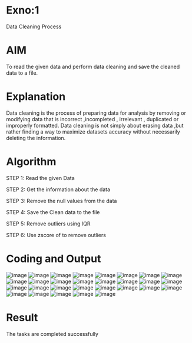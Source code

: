 # Exno:1

Data Cleaning Process


# AIM

To read the given data and perform data cleaning and save the cleaned data to a file.


# Explanation

Data cleaning is the process of preparing data for analysis by removing or modifying data that is incorrect ,incompleted , irrelevant , duplicated or improperly formatted. Data cleaning is not simply about erasing data ,but rather finding a way to maximize datasets accuracy without necessarily deleting the information.


# Algorithm

STEP 1: Read the given Data

STEP 2: Get the information about the data

STEP 3: Remove the null values from the data

STEP 4: Save the Clean data to the file

STEP 5: Remove outliers using IQR

STEP 6: Use zscore of to remove outliers


# Coding and Output

![image](https://github.com/user-attachments/assets/1c508ac5-03c6-4d9e-a3f2-74a6c88d21bc)
![image](https://github.com/user-attachments/assets/c176a96d-6b76-48c0-91eb-492a317ef7ae)
![image](https://github.com/user-attachments/assets/e70e4286-b276-433d-9990-48ae1987c5b3)
![image](https://github.com/user-attachments/assets/fbf03d73-1ec6-42e3-80c1-d19bc55eacf1)
![image](https://github.com/user-attachments/assets/dfa95e1e-f356-4a93-8f06-a953e74a995b)
![image](https://github.com/user-attachments/assets/9ed43fbc-9fbd-4bc8-9763-72cb1a62915c)
![image](https://github.com/user-attachments/assets/b8e3fdee-ff9c-4b48-ad0f-533c161942fb)
![image](https://github.com/user-attachments/assets/4bed7a47-7884-4bac-8426-651b9bd5ee0c)
![image](https://github.com/user-attachments/assets/d4f0cb18-33d2-46df-b8be-fc66981e8863)
![image](https://github.com/user-attachments/assets/4d0356bd-675f-4595-9110-06f2517ac4e1)
![image](https://github.com/user-attachments/assets/15539e51-d8d6-45ce-85d4-f7c111d6d125)
![image](https://github.com/user-attachments/assets/238d8b4a-08a5-4ad3-a954-dd7838d804d9)
![image](https://github.com/user-attachments/assets/e52a3323-3b0f-4c51-b077-17159a52637b)
![image](https://github.com/user-attachments/assets/0365e62d-c037-42e4-ab16-1637ff0d6750)
![image](https://github.com/user-attachments/assets/69dd9062-01a3-4680-947c-56fc743e62d9)
![image](https://github.com/user-attachments/assets/28874f0e-c8b2-4663-8f46-742dde59a114)
![image](https://github.com/user-attachments/assets/f71f35e6-e8f8-4296-bc82-256eda5be17f)
![image](https://github.com/user-attachments/assets/9736d28b-6742-406c-84cb-1be13c54dab1)
![image](https://github.com/user-attachments/assets/f35dd437-1ceb-45dd-beba-7f86d012dc18)
![image](https://github.com/user-attachments/assets/485c032f-1550-4e73-8cf5-4a0abd123529)
![image](https://github.com/user-attachments/assets/820726bc-f25c-4739-a3b7-e14e1b911127)
![image](https://github.com/user-attachments/assets/e8375637-85ba-443f-a0de-10d50c18b9f7)
![image](https://github.com/user-attachments/assets/eed17814-d56c-4699-af18-34f9f9fe23c5)
![image](https://github.com/user-attachments/assets/a061ce4c-826a-4a32-9ff6-0d6e598ddda4)
![image](https://github.com/user-attachments/assets/ba1aad80-09d7-4f75-bc88-8a806ab54f63)
![image](https://github.com/user-attachments/assets/5d91eab4-e668-41c0-a69c-edbb62848832)
![image](https://github.com/user-attachments/assets/2dab1058-4fd5-4f3f-bc60-7bf19df5df43)
![image](https://github.com/user-attachments/assets/75aae64f-3098-495b-bc9d-cfd1ab477bb4)
![image](https://github.com/user-attachments/assets/6c5866c7-d67a-47e6-a985-0c7e8c23a79e)


# Result

The tasks are completed successfully 
